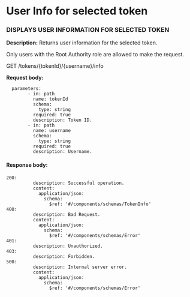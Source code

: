 # User Info for selected token

### DISPLAYS USER INFORMATION FOR SELECTED TOKEN

**Description:** Returns user information for the selected token.&#x20;

Only users with the Root Authority role are allowed to make the request.

GET  /tokens/{tokenId}/{username}/info

**Request body:**

```
  parameters:
        - in: path
          name: tokenId
          schema:
            type: string
          required: true
          description: Token ID.
        - in: path
          name: username
          schema:
            type: string
          required: true
          description: Username.
```

#### Response body:

```
200:
          description: Successful operation.
          content:
            application/json:
              schema:
                $ref: '#/components/schemas/TokenInfo'
400:
          description: Bad Request.
          content:
            application/json:
              schema:
                $ref: '#/components/schemas/Error'
401:
          description: Unauthorized.
403:
          description: Forbidden.
500:
          description: Internal server error.
          content:
            application/json:
              schema:
                $ref: '#/components/schemas/Error'
```
